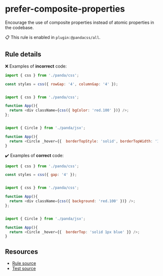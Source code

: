 [//]: # (This file is generated by eslint-docgen. Do not edit it directly.)

# prefer-composite-properties

Encourage the use of composite properties instead of atomic properties in the codebase.

📋 This rule is enabled in `plugin:@pandacss/all`.

## Rule details

❌ Examples of **incorrect** code:
```js
import { css } from './panda/css';

const styles = css({ rowGap: '4', columnGap: '4' });
```
```js

import { css } from './panda/css';

function App(){
  return <div className={css({ bgColor: 'red.100' })} />;
};
```
```js

import { Circle } from './panda/jsx';

function App(){
  return <Circle _hover={{  borderTopStyle: 'solid', borderTopWidth: '1px', borderTopColor: 'blue' }} />;
}
```

✔️ Examples of **correct** code:
```js
import { css } from './panda/css';

const styles = css({ gap: '4' });
```
```js

import { css } from './panda/css';

function App(){
  return <div className={css({ background: 'red.100' })} />;
};
```
```js

import { Circle } from './panda/jsx';

function App(){
  return <Circle _hover={{  borderTop: 'solid 1px blue' }} />;
}
```

## Resources

* [Rule source](/plugin/src/rules/prefer-composite-properties.ts)
* [Test source](/tests/prefer-composite-properties.test.ts)
